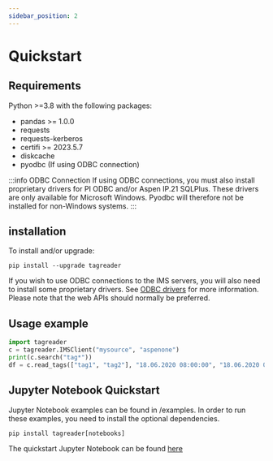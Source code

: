 ```yaml
---
sidebar_position: 2
---
```

# Quickstart

## Requirements
Python >=3.8 with the following packages:

* pandas >= 1.0.0
* requests
* requests-kerberos
* certifi >= 2023.5.7
* diskcache
* pyodbc (If using ODBC connection)

:::info  ODBC Connection
If using ODBC connections, you must also install proprietary drivers for PI ODBC and/or Aspen IP.21 SQLPlus. These
drivers are only available for Microsoft Windows. Pyodbc will therefore not be installed for non-Windows systems.
:::

## installation
To install and/or upgrade:

```shell
pip install --upgrade tagreader
```
If you wish to use ODBC connections to the IMS servers, you will also need to install some proprietary drivers.
See [ODBC drivers](docs/about/setup/odbc-drivers) for more information.
Please note that the web APIs should normally be preferred.

## Usage example
```python
import tagreader
c = tagreader.IMSClient("mysource", "aspenone")
print(c.search("tag*"))
df = c.read_tags(["tag1", "tag2"], "18.06.2020 08:00:00", "18.06.2020 09:00:00", 60)
```

## Jupyter Notebook Quickstart
Jupyter Notebook examples can be found in /examples. In order to run these examples, you need to install the
optional dependencies.

```shell
pip install tagreader[notebooks]
```

The quickstart Jupyter Notebook can be found [here](https://github.com/equinor/tagreader-python/blob/main/examples/quickstart.ipynb)
